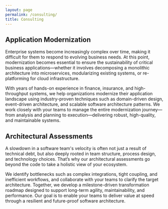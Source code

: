 ```yaml
---
layout: page
permalink: /consulting/
title: Consulting
---
```

## Application Modernization

Enterprise systems become increasingly complex over time, making it difficult for them to respond to evolving business needs. At this point, modernization becomes essential to ensure the sustainability of critical business applications—whether it involves decomposing a monolithic architecture into microservices, modularizing existing systems, or re-platforming for cloud infrastructure.

With years of hands-on experience in finance, insurance, and high-throughput systems, we help organizations modernize their application landscape using industry-proven techniques such as domain-driven design, event-driven architecture, and scalable software architecture patterns. We work closely with your teams to manage the entire modernization journey—from analysis and planning to execution—delivering robust, high-quality, and maintainable systems.

## Architectural Assessments
A slowdown in a software team's velocity is often not just a result of technical debt, but also deeply rooted in team structure, process design, and technology choices. That’s why our architectural assessments go beyond the code to take a holistic view of your ecosystem.

We identify bottlenecks such as complex integrations, tight coupling, and inefficient workflows, and collaborate with your teams to clarify the target architecture. Together, we develop a milestone-driven transformation roadmap designed to support long-term agility, maintainability, and performance. Our goal is to enable your teams to deliver value at speed through a resilient and future-proof software architecture.
